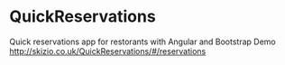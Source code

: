 QuickReservations
================

Quick reservations app for restorants with Angular and Bootstrap
Demo http://skizio.co.uk/QuickReservations/#/reservations
